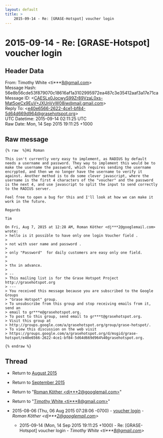 ```yaml
---
layout: default
title: >
    2015-09-14 - Re: [GRASE-Hotspot] voucher login
---
```


# 2015-09-14 - Re: [GRASE-Hotspot] voucher login

## Header Data

From: Timothy White \<ti***8@gmail.com\><br>
Message Hash: 56e8b56cde53f879070c18616af1a3102995972ea487c3e35412aaf3a17e71ca<br>
Message ID: \<CAESLx0JocwyS99Zr89VzaL0xs-Mat5oeCx9EuV+JXUnVvW08iw@mail.gmail.com\><br>
Reply To: \<e40e6566-2622-4ce1-bf84-5d64d669d964@grasehotspot.org\><br>
UTC Datetime: 2015-09-14 02:11:25 UTC<br>
Raw Date: Mon, 14 Sep 2015 19:11:25 +1000<br>

## Raw message

```
{% raw  %}Hi Roman

This isn't currently very easy to implement, as RADIUS by default
needs a username and password. They way to implement this would be to
make the username the password, which requires sending the username
encrypted, and then we no longer have the username to verify it
against. Another method is to do some clever javascript, where the
username is the first 4 characters of the "voucher" and the password
is the next 4, and use javascript to split the input to send correctly
to the RADIUS server.

Feel free to open a bug for this and I'll look at how we can make it
work in the future.

Regards

Tim

On Fri, Aug 7, 2015 at 12:28 AM, Roman Köther <dj***2@googlemail.com> wrote:
> hello is it possible to have only one login Voucher field .
>
> not with user name and password .
>
> only "Password"  for daily customers are easy only one field.
>
>
> thx in advance.
>
> --
> This mailing list is for the Grase Hotspot Project http://grasehotspot.org
> ---
> You received this message because you are subscribed to the Google Groups
> "Grase Hotspot" group.
> To unsubscribe from this group and stop receiving emails from it, send an
> email to gr***e@grasehotspot.org.
> To post to this group, send email to gr***t@grasehotspot.org.
> Visit this group at
> http://groups.google.com/a/grasehotspot.org/group/grase-hotspot/.
> To view this discussion on the web visit
> https://groups.google.com/a/grasehotspot.org/d/msgid/grase-hotspot/e40e6566-2622-4ce1-bf84-5d64d669d964%40grasehotspot.org.

{% endraw %}
```

## Thread

+ Return to [August 2015](/archive/2015/08)
+ Return to [September 2015](/archive/2015/09)

+ Return to "[Roman Köther <dj***2<span>@</span>googlemail.com>](/authors/dj___2_at_googlemail_com)"
+ Return to "[Timothy White <ti***8<span>@</span>gmail.com>](/authors/ti___8_at_gmail_com)"

+ 2015-08-06 (Thu, 06 Aug 2015 07:28:06 -0700) - [voucher login](/archive/2015/08/ecab0c5558fa6a4938128853487cc7da03e1db2dc04a9825d3a13afd174822e9) - _Roman Köther \<dj***2@googlemail.com\>_
  + 2015-09-14 (Mon, 14 Sep 2015 19:11:25 +1000) - Re: [GRASE-Hotspot] voucher login - _Timothy White \<ti***8@gmail.com\>_

